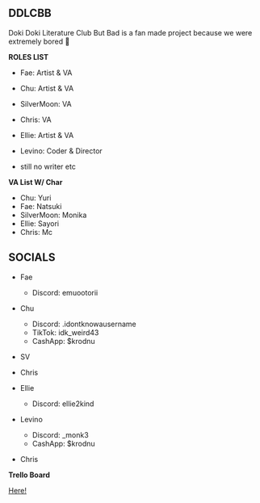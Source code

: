 ## DDLCBB

Doki Doki Literature Club But Bad is a fan made project because we were extremely bored 🤷

**ROLES LIST**

 - Fae: Artist & VA
 - Chu: Artist & VA
 - SilverMoon: VA
 - Chris: VA
 - Ellie: Artist & VA
 - Levino: Coder & Director

- still no writer etc

**VA List W/ Char**
 - Chu: Yuri
 - Fae: Natsuki
 - SilverMoon: Monika
 - Ellie: Sayori
 - Chris: Mc

## SOCIALS

 - Fae
    - Discord: emuootorii
 - Chu
    - Discord: .idontknowausername
    - TikTok: idk_weird43
    - CashApp: $krodnu
 - SV
    
 - Chris
    
 - Ellie
    - Discord: ellie2kind
 - Levino
    - Discord: _monk3
    - CashApp: $krodnu
 - Chris

**Trello Board**

[Here!](https://trello.com/b/xQkUib4k/ddlcbb)
